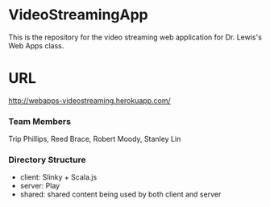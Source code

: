 # VideoStreamingApp
This is the repository for the video streaming web application for Dr. Lewis's Web Apps class.

# URL
http://webapps-videostreaming.herokuapp.com/

### Team Members
Trip Phillips, Reed Brace, Robert Moody, Stanley Lin

### Directory Structure
- client: Slinky + Scala.js
- server: Play
- shared: shared content being used by both client and server